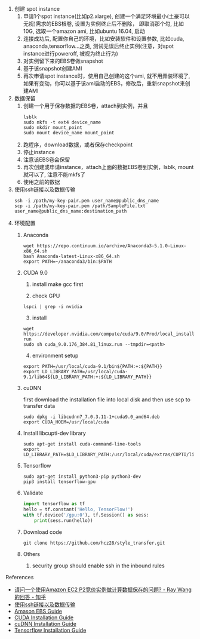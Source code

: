 1. 创建 spot instance
    1. 申请1个spot instance(比如p2.xlarge), 创建一个满足环境最小(土豪可以无视)需求的EBS根卷, 设置为实例终止后不删除， 即取消那个勾, 比如10G, 选取一个amazon ami, 比如ubuntu 16.04, 启动
    2. 连接成功后, 配置你自己的环境，比如安装软件和设置参数, 比如cuda, anaconda,tensorflow...之类, 测试无误后终止实例(注意，对spot instance进行poweroff,  被视为终止行为)
    3. 对实例留下来的EBS卷做snapshot
    4. 基于该snapshot创建AMI
    5. 再次申请spot instance时，使用自己创建的这个ami, 就不用弄装环境了, 如果有变动，你可以基于该ami启动的EBS，修改后，重新snapshot来创建AMI
2. 数据保留
    1. 创建一个用于保存数据的EBS卷，attach到实例，并且
        ```
        lsblk
        sudo mkfs -t ext4 device_name
        sudo mkdir mount_point
        sudo mount device_name mount_point
        ```
    2. 跑程序，download数据，或者保存checkpoint
    3. 停止instance
    4. 注意该EBS卷会保留
    5. 再次创建或申请instance，attach上面的数据EBS卷到实例，lsblk, mount就可以了, 注意不能mkfs了
    6. 使用之前的数据
3. 使用ssh链接以及数据传输
    ```
    ssh -i /path/my-key-pair.pem user_name@public_dns_name
    scp -i /path/my-key-pair.pem /path/SampleFile.txt user_name@public_dns_name:destination_path
    ```
4. 环境配置
    1. Anaconda
        ```
        wget https://repo.continuum.io/archive/Anaconda3-5.1.0-Linux-x86_64.sh
        bash Anaconda-latest-Linux-x86_64.sh
        export PATH=~/anaconda3/bin:$PATH
    2. CUDA 9.0
        
        1. install make gcc first
        
        2. check GPU
        ```
        lspci | grep -i nvidia
        ```
        3. install
        ```
        wget https://developer.nvidia.com/compute/cuda/9.0/Prod/local_installers/cuda_9.0.176_384.81_linux-run
        sudo sh cuda_9.0.176_384.81_linux.run --tmpdir=<path>
        ```
        4. environment setup
        ```
        export PATH=/usr/local/cuda-9.1/bin${PATH:+:${PATH}} 
        export LD_LIBRARY_PATH=/usr/local/cuda-9.1/lib64${LD_LIBRARY_PATH:+:${LD_LIBRARY_PATH}}
        ```
    3. cuDNN

        first download the installation file into local disk and then use scp to transfer
        data
        ```
        sudo dpkg -i libcudnn7_7.0.3.11-1+cuda9.0_amd64.deb
        export CUDA_HOEM=/usr/local/cuda
        ```
    4. Install libcupti-dev library
        ```
        sudo apt-get install cuda-command-line-tools
        export LD_LIBRARY_PATH=$LD_LIBRARY_PATH:/usr/local/cuda/extras/CUPTI/lib64
        ```
    5. Tensorflow
        ```
        sudo apt-get install python3-pip python3-dev
        pip3 install tensorflow-gpu
        ```
    6. Validate
        ```python
        import tensorflow as tf
        hello = tf.constant('Hello, TensorFlow!')
        with tf.device('/gpu:0'), tf.Session() as sess:
            print(sess.run(hello))
        ```
    7. Download code
        ```
        git clone https://github.com/hcz28/style_transfer.git
        ```
    8. Others
        1. security group should enable ssh in the inbound rules

References
- [请问一个使用Amazon EC2 P2竞价实例做计算数据保存的问题? - Ray Wang的回答 - 知乎](https://www.zhihu.com/question/62458408/answer/199345173)
- [使用ssh链接以及数据传输](https://docs.aws.amazon.com/zh_cn/AWSEC2/latest/UserGuide/AccessingInstancesLinux.html)
- [Amason EBS Guide](https://docs.aws.amazon.com/zh_cn/AWSEC2/latest/UserGuide/ebs-using-volumes.html)
- [CUDA Installation
  Guide](http://docs.nvidia.com/cuda/cuda-installation-guide-linux/#axzz4VZnqTJ2A)
- [cuDNN Installation
  Guide](http://developer.download.nvidia.com/compute/machine-learning/cudnn/secure/v7.0.5/prod/Doc/cuDNN-Installation-Guide.pdf?uUC-ZDHRpDmlrNq_7GTYkv87I6DMyvaoxYPW7GmQs3Hd8I738fu2u9NDNsXZDu21SglpQCxd4Y4IBhHp5iuXFsD43i54dybJchanofnRidbVVmk8v8ujlkEFYhiARRkgqzBDUsQklP3aE2UmIOrDKjRu6qbUP8q5Fh6HuZPr3wQiiX8XBXI353R3emrZxiT9Mg)
- [Tensorflow Installation Guide](https://www.tensorflow.org/install/install_linux)
